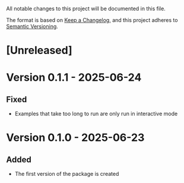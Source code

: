 All notable changes to this project will be documented in this file.

The format is based on [Keep a Changelog](https://keepachangelog.com/en/1.1.0/),
and this project adheres to [Semantic Versioning](https://semver.org/spec/v2.0.0.html).

# [Unreleased]

# Version 0.1.1 - 2025-06-24

## Fixed

- Examples that take too long to run are only run in interactive mode

# Version 0.1.0 - 2025-06-23

## Added

- The first version of the package is created
